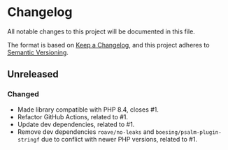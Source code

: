 # Changelog
All notable changes to this project will be documented in this file.

The format is based on [Keep a Changelog](https://keepachangelog.com/en/1.0.0/),
and this project adheres to [Semantic Versioning](https://semver.org/spec/v2.0.0.html).

## Unreleased
### Changed
- Made library compatible with PHP 8.4, closes #1.
- Refactor GitHub Actions, related to #1.
- Update dev dependencies, related to #1.
- Remove dev dependencies `roave/no-leaks` and `boesing/psalm-plugin-stringf` due to conflict with newer PHP versions,
  related to #1.
